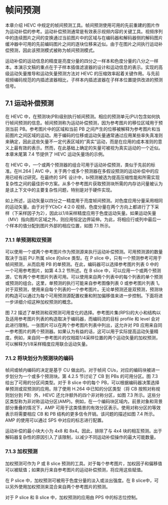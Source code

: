 # 帧间预测

本章介绍 HEVC 中规定的帧间预测工具。帧间预测使用可用的先前重建的图片作为运动补偿的参考。运动补偿预测通常是有效表示视频内容的关键工具。视频序列中的连续图片之间的变换通过当前图片中的区域与在编码器和解码器侧的解码图片缓冲器中可用的先前编码图片之间的逐块位移来近似。由于在图片之间执行运动补偿预测，因此该预测模式被称为帧间预测模式。

运动补偿的运动信息的精度是亮度分量的四分之一样本和色度分量的八分之一样本。本演示文稿的重点在于子样本插值滤波器的设计和运动信息的表示。实现的高级运动矢量推导和运动矢量预测方法对 HEVC 的压缩效率起着关键作用。与先前视频编码规范的内插滤波器相比，子样本内插滤波器在子样本位置提供改进的预测信号。

## 7.1 运动补偿预测

在 HEVC 中，在预测块(PB)级别执行帧间预测。相应的预测单元(PU)包含如何执行帧间预测的信息。帧间预测称为运动补偿预测，因为参考图片的移位区域用于预测当前 PB。参考图片中的区域和当前 PB 之间产生的位移被解释为参考图片和当前图片之间区域的运动。用于编码的位移或运动矢量通常通过应用某些率失真准则来确定，因此这些矢量不一定代表区域的“真实”运动，而是在应用的成本准则的意义上最有效的表示。然而，在此基础上确定的矢量可被视为真实运动的一个近似。本章末尾第 7.4 节提供了 HEVC 运动矢量场的示例。

在 HEVC 中，一个或两个预测器的组合可用于运动补偿预测，类似于先前的标准。在H.264 | AVC 中，关于两个或多个预测器在多假设预测的运动补偿中的应用已经有过研究。在最终的 SPE 设计中，bi预测被选为提高压缩性能和所需实现复杂性之间的最佳折中方案。从多个参考图片获取预测块所需的内存访问量被认为是该上下文中的主要复杂性问题，特别是对于硬件实现。

如上所述，运动矢量以四分之一精度用于亮度帧间预测。对色度应用分量采用相同的运动矢量。由于对于YCbCr 4:2:0 视频，色度分量在两个方向上都进行了下采样（下采样因子为2），因此以1/8采样精度应用于色度运动矢量。如果运动矢量（MV）指向图片区域之外，则应用恒定边界延伸。为此，将相应行或列中最后一个样本的值分配到图片外部的相应位置，如图 7.1 所示。

### 7.1.1 单预测和双预测

可以使用一个或两个参考图片作为预测源来执行运动补偿预测。可用预测源的数量取决于当前 PU 所属 slice 的slice 类型。在 P slice 中，只有一个预测参考可用于帧间预测，从而启用 PB 的单预测。在此，编码器可以选择参考图片列表 0 中的一个可用参考图片，如第 4.3.2 节所述。在 B slice 中，可以应用一个或两个预测源，它有两个参考图片列表可用。可以使用来自两个列表中的每个列表的单个预测或预测的组合。这里，单预测的执行可能来自参考图像列表 0 或参考图片列表 1。对于双预测，使用来自每个列表的一个参考图片。无论单预测还是双预测，预测块的构造可以通过为每个可用预测源配置权重和附加偏移值来进一步控制。下面将进一步详细介绍这种加权预测的概念。

图 7.2 描述了单预测和双预测可用变化的选择。参考图片集(RPS)的大小和结构以及适用参考图片列表的构造取决于编码器，而编码流的目标 profile 和 level 会对此进行限制。一张图片可以在两个参考图片列表中列出，这允许对 PB 应用来自同一参考图片的两个预测器。如果认为有益的话，这可以用于实际提高运动矢量精度。例如，来自同一参考图片的仅相距1/4采样位置的两个运动矢量的加权预测，可以解释为1/8采样精度应用联合运动矢量。

### 7.1.2 将块划分为预测块的编码

帧间或帧内编码的决定是基于 CU 做出的。对于帧间 CUs，对应的编码块被进一步划分为一个或多个预测块。第 4.2.5 节讨论了 CB 到 PBs 的可用分区。图 7.3 给出了可用的分区间类型。对于 B slice 中的每个 PB，可以根据编码器决策选择单预测或双预测的应用。除了使用 H.264 中已知的分区类型（将 CB 按照对称规则划分到 PB）外，HEVC 还允许额外的四个非对称分区，如图 7.3 所示。这些分区类型称为非对称运动分区(AMP)。例如，在一个编码块区域内，前景对象和背景部分重叠的情况下，AMP 可用于这类情景的有效分区表示。使用对称分区的等效表示将需要相应 CB 和 PB 结构的更多信令开销。该问题的描述如图 7.4 所示。AMP 的使用可以通过 SPS 中对应的标志进行配置。

运动补偿的最小块大小为 4x8 和 8x4。因此，排除了与 4x4 块的相互预测。出于解码器复杂性的原因引入了该限制，以减少不同运动补偿操作的最大可能数量。

### 7.1.3 加权预测

加权预测可作为 P 或 B slice 预测的工具。对于每个参考图片，加权因子和偏移值可以被赋值；如果执行来自参考图片的运动补偿预测，将应用这些赋值。

在 P slice 中，加权预测可被用于色度分量的淡入或淡出强度。在 B slice中，可以另外使用加权预测来混合来自两个参考图片的预测。

对于 P slice 和 B slice 中，加权预测的应用由 PPS 中的标志位控制。
